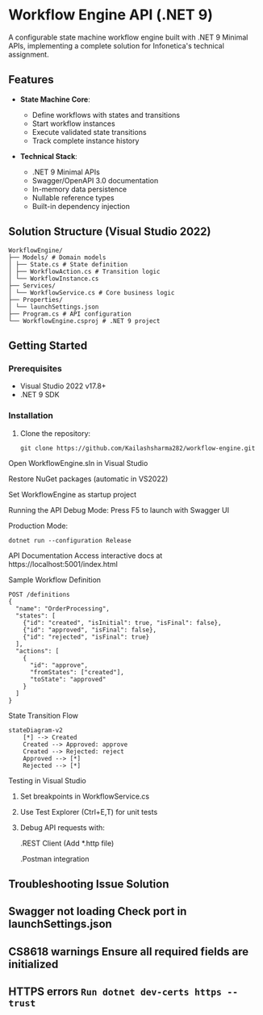 
# Workflow Engine API (.NET 9)

A configurable state machine workflow engine built with .NET 9 Minimal APIs, implementing a complete solution for Infonetica's technical assignment.

## Features

- **State Machine Core**:
  - Define workflows with states and transitions
  - Start workflow instances
  - Execute validated state transitions
  - Track complete instance history

- **Technical Stack**:
  - .NET 9 Minimal APIs
  - Swagger/OpenAPI 3.0 documentation
  - In-memory data persistence
  - Nullable reference types
  - Built-in dependency injection

## Solution Structure (Visual Studio 2022)
```
WorkflowEngine/
├── Models/ # Domain models
│ ├── State.cs # State definition
│ ├── WorkflowAction.cs # Transition logic
│ └── WorkflowInstance.cs
├── Services/
│ └── WorkflowService.cs # Core business logic
├── Properties/
│ └── launchSettings.json
├── Program.cs # API configuration
└── WorkflowEngine.csproj # .NET 9 project
```


## Getting Started

### Prerequisites
- Visual Studio 2022 v17.8+
- .NET 9 SDK

### Installation
1. Clone the repository:
   ```
   git clone https://github.com/Kailashsharma282/workflow-engine.git
Open WorkflowEngine.sln in Visual Studio

Restore NuGet packages (automatic in VS2022)

Set WorkflowEngine as startup project

Running the API
Debug Mode: Press F5 to launch with Swagger UI

Production Mode:

```
dotnet run --configuration Release
```
API Documentation
Access interactive docs at https://localhost:5001/index.html

Sample Workflow Definition
```
POST /definitions
{
  "name": "OrderProcessing",
  "states": [
    {"id": "created", "isInitial": true, "isFinal": false},
    {"id": "approved", "isFinal": false},
    {"id": "rejected", "isFinal": true}
  ],
  "actions": [
    {
      "id": "approve",
      "fromStates": ["created"],
      "toState": "approved"
    }
  ]
}
```
State Transition Flow
```
stateDiagram-v2
    [*] --> Created
    Created --> Approved: approve
    Created --> Rejected: reject
    Approved --> [*]
    Rejected --> [*]
```
Testing in Visual Studio

1. Set breakpoints in WorkflowService.cs

2. Use Test Explorer (Ctrl+E,T) for unit tests

3. Debug API requests with:

    .REST Client (Add *.http file)

    .Postman integration

Troubleshooting Issue	Solution
---
Swagger not loading	Check port in launchSettings.json
---
CS8618 warnings	Ensure all required fields are initialized
---
HTTPS errors	``Run dotnet dev-certs https --trust``
---



